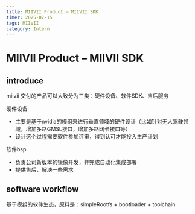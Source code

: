 ```yaml
---
title: MIIVII Product – MIIVII SDK
timer: 2025-07-15
tags: MIIVII
category: Intern
---
```


# MIIVII Product – MIIVII SDK

## introduce

miivii 交付的产品可以大致分为三类：硬件设备、软件SDK、售后服务

硬件设备

- 主要是基于nvidia的模组来进行垂直领域的硬件设计（比如针对无人驾驶领域，增加多路GMSL接口，增加多路网卡接口等）
- 设计这个过程需要软件参加评审，得到认可才能投入生产计划

软件bsp

- 负责公司新版本的镜像开发，并完成自动化集成部署
- 提供售后，解决一些需求

## software workflow

基于模组的软件生态，原料是：simpleRootfs + bootloader + toolchain
